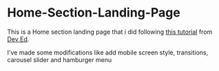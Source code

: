 # Home-Section-Landing-Page

This is a Home section landing page that i did following [this tutorial](https://youtu.be/ZeDP-rzOnAA) from [Dev Ed](https://www.youtube.com/channel/UClb90NQQcskPUGDIXsQEz5Q).

I've made some modifications like add mobile screen style, transitions, carousel slider and hamburger menu


